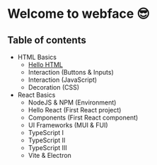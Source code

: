 # Welcome to webface :sunglasses:

## Table of contents

- HTML Basics
  - [Hello HTML](./htmlBasics/helloHtml/index.html)
  - Interaction (Buttons & Inputs)
  - Interaction (JavaScript)
  - Decoration (CSS)
- React Basics
  - NodeJS & NPM (Environment)
  - Hello React (First React project)
  - Components (First React component)
  - UI Frameworks (MUI & FUI)
  - TypeScript I
  - TypeScript II
  - TypeScript III
  - Vite & Electron